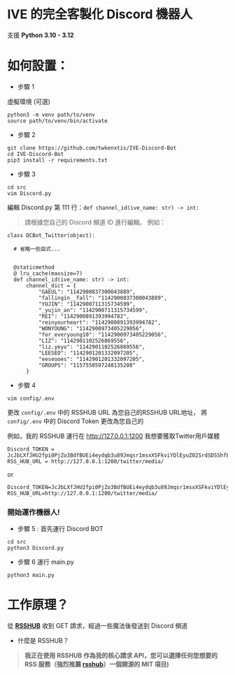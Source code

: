 # IVE 的完全客製化 Discord 機器人

支援 **Python 3.10 - 3.12**

# 如何設置：

- 步驟 1

虛擬環境 (可選)
```
python3 -m venv path/to/venv
source path/to/venv/bin/activate
```
- 步驟 2
```
git clone https://github.com/twkenxtis/IVE-Discord-Bot
cd IVE-Discord-Bot
pip3 install -r requirements.txt
```

- 步驟 3
  
```
cd src 
vim Discord.py 
```

 編輯 Discord.py 第 111 行：``def channel_id(ive_name: str) -> int:``
 > 請根據您自己的 Discord 頻道 ID 進行編輯。
例如：
    
    class DCBot_Twitter(object):

      # 省略一些函式...

      
      @staticmethod
      @ lru_cache(maxsize=7)
      def channel_id(ive_name: str) -> int:
          channel_dict = {
              "GAEUL": "1142900837300043889",
              "fallingin__fall": "1142900837300043889",
              "YUJIN": "1142900711315734599",
              "_yujin_an": "1142900711315734599",
              "REI": "1142900891393994782",
              "reinyourheart": "1142900891393994782",
              "WONYOUNG": "1142900973405229056",
              "for_everyoung10": "1142900973405229056",
              "LIZ": "1142901102526869556",
              "liz.yeyo": "1142901102526869556",
              "LEESEO": "1142901201332097205",
              "eeseooes": "1142901201332097205",
              "GROUPS": "1157550597248135208"
          }
      
  - 步驟 4
 
  ```
  vim config/.env
  ```

  更改 `config/.env` 中的 RSSHUB URL 為您自己的RSSHUB URL地址，
  將 `config/.env` 中的 Discord Token 更改為您自己的
  
  例如，我的 RSSHUB 運行在 http://127.0.0.1:1200 我想要獲取Twitter用戶媒體

  ```
  Discord_TOKEN = JcJbLXfJHU2fpi0PjZo3BdfBUEi4eydqb3u89Jmqsr1msxXSFkviYDlEyuZ02SrdSDSShfEY
  RSS_HUB_URL = http://127.0.0.1:1200/twitter/media/
  ```

  or

  ```
  Discord_TOKEN=JcJbLXfJHU2fpi0PjZo3BdfBUEi4eydqb3u89Jmqsr1msxXSFkviYDlEyuZ02SrdSDSShfEY
  RSS_HUB_URL=http://127.0.0.1:1200/twitter/media/
  ```

### 開始運作機器人!

- 步驟 5 : 首先運行 Discord BOT
  
``` 
cd src 
python3 Discord.py
```
    
    
- 步驟 6 運行 main.py
  
```
python3 main.py
```
  

# 工作原理？
從 [**RSSHUB**](https://github.com/DIYgod/RSSHub) 收到 GET 請求，經過一些魔法後發送到 Discord 頻道
- 什麼是 RSSHUB？
> **我正在使用 **RSSHUB** 作為我的核心請求 API，您可以選擇任何您想要的 RSS 服務（強烈推薦 [rsshub](https://github.com/DIYgod/RSSHub)）一個開源的 MIT 項目)**

